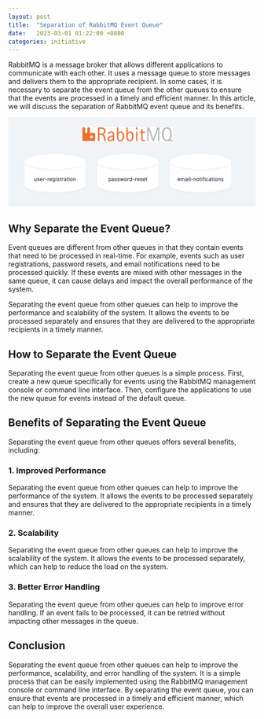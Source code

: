 ```yaml
---
layout: post
title:  "Separation of RabbitMQ Event Queue"
date:   2023-03-01 01:22:00 +0800
categories: initiative
---
```


RabbitMQ is a message broker that allows different applications to communicate with each other. It uses a message queue to store messages and delivers them to the appropriate recipient. In some cases, it is necessary to separate the event queue from the other queues to ensure that the events are processed in a timely and efficient manner. In this article, we will discuss the separation of RabbitMQ event queue and its benefits.

![diagram-1-aws-lambda](/assets/rabbit-mq-events.png)

## Why Separate the Event Queue?

Event queues are different from other queues in that they contain events that need to be processed in real-time. For example, events such as user registrations, password resets, and email notifications need to be processed quickly. If these events are mixed with other messages in the same queue, it can cause delays and impact the overall performance of the system.

Separating the event queue from other queues can help to improve the performance and scalability of the system. It allows the events to be processed separately and ensures that they are delivered to the appropriate recipients in a timely manner.

## How to Separate the Event Queue

Separating the event queue from other queues is a simple process. First, create a new queue specifically for events using the RabbitMQ management console or command line interface. Then, configure the applications to use the new queue for events instead of the default queue.

## Benefits of Separating the Event Queue

Separating the event queue from other queues offers several benefits, including:

### 1. Improved Performance

Separating the event queue from other queues can help to improve the performance of the system. It allows the events to be processed separately and ensures that they are delivered to the appropriate recipients in a timely manner.

### 2. Scalability

Separating the event queue from other queues can help to improve the scalability of the system. It allows the events to be processed separately, which can help to reduce the load on the system.

### 3. Better Error Handling

Separating the event queue from other queues can help to improve error handling. If an event fails to be processed, it can be retried without impacting other messages in the queue.

## Conclusion

Separating the event queue from other queues can help to improve the performance, scalability, and error handling of the system. It is a simple process that can be easily implemented using the RabbitMQ management console or command line interface. By separating the event queue, you can ensure that events are processed in a timely and efficient manner, which can help to improve the overall user experience.